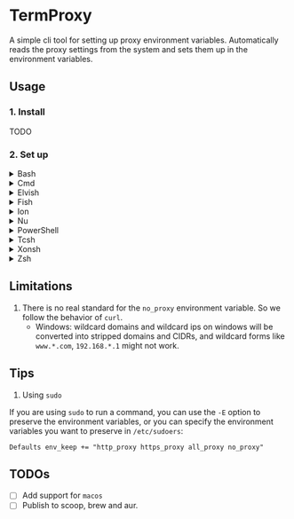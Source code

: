 # TermProxy

A simple cli tool for setting up proxy environment variables. Automatically reads the proxy settings from the system and sets them up in the environment variables.

## Usage

### 1. Install

TODO

### 2. Set up

<details>
<summary>Bash</summary>

Add the following line to your `.bashrc` or `.bash_profile`:

```bash
eval "$(termproxy init bash)"
```

</details>

<details>
<summary>Cmd</summary>

1. Add a string value to the registry key:

   - Apply `.cmdrc.cmd` to all users:

   ```cmd
   reg add "HKEY_LOCAL_MACHINE\SOFTWARE\Microsoft\Command Processor" /v "AutoRun" /t REG_SZ /d "if exist %USERPROFILE%\.cmdrc.cmd %USERPROFILE%\.cmdrc.cmd"
   ```

   - Or apply to the current user only:

   ```cmd
   reg add "HKEY_CURRENT_USER\SOFTWARE\Microsoft\Command Processor" /v "AutoRun" /t REG_SZ /d "if exist %USERPROFILE%\.cmdrc.cmd %USERPROFILE%\.cmdrc.cmd"
   ```

2. Add the following content to the file `%USERPROFILE%\.cmdrc.cmd`:

```cmd
@echo off && termproxy init cmd -o "%TEMP%/proxy.cmd" && call "%TEMP%/proxy.cmd" && @echo on
```

</details>

<details>
<summary>Elvish</summary>

Add the following line to your `~/.elvish/rc.elv`:

```elvish
eval (termproxy init elvish)
```

</details>

<details>
<summary>Fish</summary>

Add the following line to your `~/.config/fish/config.fish`:

```fish
termproxy init fish | source
```

</details>

<details>
<summary>Ion</summary>

Add the following line to your `~/.config/ion/initrc`:

```sh
eval $(termproxy init ion)
```

</details>

<details>
<summary>Nu</summary>

1. Add the following line to `$nu.env-path`:

```sh
# Create `.cache` directory first if it doesn't exist
termproxy init nu -o ~/.cache/__proxy.nu
```

2. Add the following line to your `$nu.config-path`:

```sh
use ~/.cache/__proxy.nu
```

</details>

<details>
<summary>PowerShell</summary>

Add the following line to your `$PROFILE`:

```powershell
Invoke-Expression (termproxy init powershell | Out-String)
```

</details>

<details>
<summary>Tcsh</summary>

Add the following line to your `~/.cshrc`:

```csh
eval `termproxy init tcsh`
```

</details>

<details>
<summary>Xonsh</summary>

Add the following line to your `~/.xonshrc`:

```python
execx($(termproxy init xonsh))
```

</details>

<details>
<summary>Zsh</summary>

Add the following line to your `~/.zshrc`:

```zsh
eval "$(termproxy init zsh)"
```

</details>

## Limitations

1. There is no real standard for the `no_proxy` environment variable. So we follow the behavior of `curl`.
   - Windows: wildcard domains and wildcard ips on windows will be converted into stripped domains and CIDRs, and wildcard forms like `www.*.com`, `192.168.*.1` might not work.

## Tips

1. Using `sudo`

If you are using `sudo` to run a command, you can use the `-E` option to preserve the environment variables, or you can specify the environment variables you want to preserve in `/etc/sudoers`:

```
Defaults env_keep += "http_proxy https_proxy all_proxy no_proxy"
```

## TODOs

- [ ] Add support for `macos`
- [ ] Publish to scoop, brew and aur.

